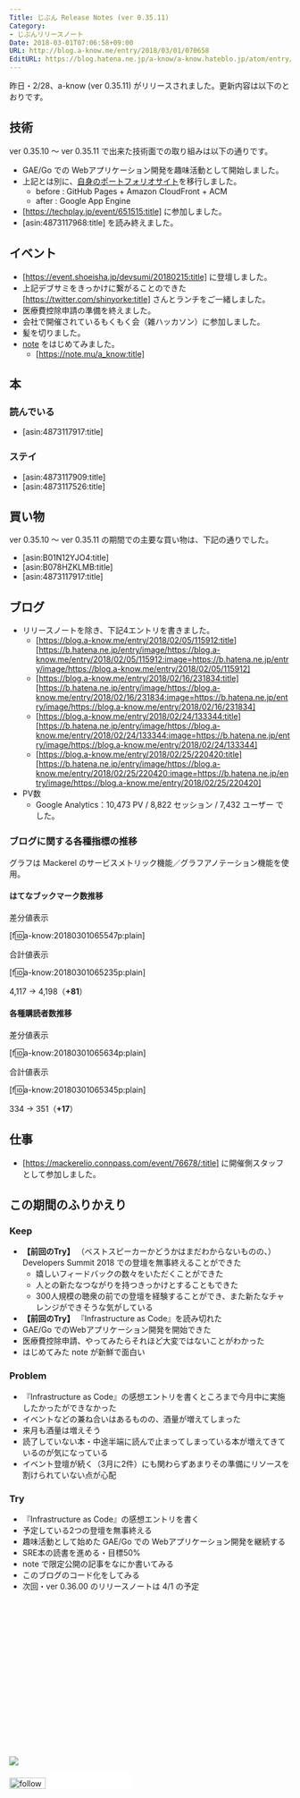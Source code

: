 ```yaml
---
Title: じぶん Release Notes (ver 0.35.11)
Category:
- じぶんリリースノート
Date: 2018-03-01T07:06:58+09:00
URL: http://blog.a-know.me/entry/2018/03/01/070658
EditURL: https://blog.hatena.ne.jp/a-know/a-know.hateblo.jp/atom/entry/17391345971619907968
---
```


昨日・2/28、a-know (ver 0.35.11) がリリースされました。更新内容は以下のとおりです。


<!-- more -->


## 技術
ver 0.35.10 〜 ver 0.35.11 で出来た技術面での取り組みは以下の通りです。

- GAE/Go での Webアプリケーション開発を趣味活動として開始しました。
- 上記とは別に、[自身のポートフォリオサイト](https://home.a-know.me)を移行しました。
    - before : GitHub Pages + Amazon CloudFront + ACM
    - after : Google App Engine
- [https://techplay.jp/event/651515:title] に参加しました。
- [asin:4873117968:title] を読み終えました。


## イベント
- [https://event.shoeisha.jp/devsumi/20180215:title] に登壇しました。
- 上記デブサミをきっかけに繋がることのできた [https://twitter.com/shinyorke:title] さんとランチをご一緒しました。
- 医療費控除申請の準備を終えました。
- 会社で開催されているもくもく会（雑ハッカソン）に参加しました。
- 髪を切りました。
- [note](https://note.mu/) をはじめてみました。
    - [https://note.mu/a_know:title]



## 本
### 読んでいる
- [asin:4873117917:title]


### ステイ
* [asin:4873117909:title]
* [asin:4873117526:title]


## 買い物
ver 0.35.10 〜 ver 0.35.11 の期間での主要な買い物は、下記の通りでした。

- [asin:B01N12YJO4:title]
- [asin:B078HZKLMB:title]
- [asin:4873117917:title]




## ブログ
* リリースノートを除き、下記4エントリを書きました。
    * [https://blog.a-know.me/entry/2018/02/05/115912:title][https://b.hatena.ne.jp/entry/image/https://blog.a-know.me/entry/2018/02/05/115912:image=https://b.hatena.ne.jp/entry/image/https://blog.a-know.me/entry/2018/02/05/115912]
    * [https://blog.a-know.me/entry/2018/02/16/231834:title][https://b.hatena.ne.jp/entry/image/https://blog.a-know.me/entry/2018/02/16/231834:image=https://b.hatena.ne.jp/entry/image/https://blog.a-know.me/entry/2018/02/16/231834]
    * [https://blog.a-know.me/entry/2018/02/24/133344:title][https://b.hatena.ne.jp/entry/image/https://blog.a-know.me/entry/2018/02/24/133344:image=https://b.hatena.ne.jp/entry/image/https://blog.a-know.me/entry/2018/02/24/133344]
    * [https://blog.a-know.me/entry/2018/02/25/220420:title][https://b.hatena.ne.jp/entry/image/https://blog.a-know.me/entry/2018/02/25/220420:image=https://b.hatena.ne.jp/entry/image/https://blog.a-know.me/entry/2018/02/25/220420]
* PV数
    * Google Analytics：10,473 PV / 8,822 セッション / 7,432 ユーザー でした。


### ブログに関する各種指標の推移

グラフは Mackerel のサービスメトリック機能／グラフアノテーション機能を使用。

#### はてなブックマーク数推移

差分値表示

[f:id:a-know:20180301065547p:plain]

合計値表示

[f:id:a-know:20180301065235p:plain]

4,117 → 4,198（<b>+81</b>）


#### 各種購読者数推移

差分値表示

[f:id:a-know:20180301065634p:plain]

合計値表示

[f:id:a-know:20180301065345p:plain]


334 → 351（<b>+17</b>）


## 仕事
- [https://mackerelio.connpass.com/event/76678/:title] に開催側スタッフとして参加しました。



## この期間のふりかえり
### Keep
- **【前回のTry】** （ベストスピーカーかどうかはまだわからないものの、）Developers Summit 2018 での登壇を無事終えることができた
    - 嬉しいフィードバックの数々をいただくことができた
    - 人との新たなつながりを持つきっかけとすることもできた
    - 300人規模の聴衆の前での登壇を経験することができ、また新たなチャレンジができそうな気がしている
- **【前回のTry】** 『Infrastructure as Code』を読み切れた
- GAE/Go でのWebアプリケーション開発を開始できた
- 医療費控除申請、やってみたらそれほど大変ではないことがわかった
- はじめてみた note が新鮮で面白い



### Problem
- 『Infrastructure as Code』の感想エントリを書くところまで今月中に実施したかったができなかった
- イベントなどの兼ね合いはあるものの、酒量が増えてしまった
- 来月も酒量は増えそう
- 読了していない本・中途半端に読んで止まってしまっている本が増えてきているのが気になっている
- イベント登壇が続く（3月に2件）にも関わらずあまりその準備にリソースを割けられていない点が心配



### Try
- 『Infrastructure as Code』の感想エントリを書く
- 予定している2つの登壇を無事終える
- 趣味活動として始めた GAE/Go での Webアプリケーション開発を継続する
- SRE本の読書を進める・目標50%
- note で限定公開の記事をなにか書いてみる
- このブログのコード化をしてみる
- 次回・ver 0.36.00 のリリースノートは 4/1 の予定



<div>
<br>
<script async src="//pagead2.googlesyndication.com/pagead/js/adsbygoogle.js"></script>
<!-- article-bottom2 -->
<ins class="adsbygoogle"
     style="display:inline-block;width:300px;height:250px"
     data-ad-client="ca-pub-3463034538369189"
     data-ad-slot="5274552934"></ins>
<script>
(adsbygoogle = window.adsbygoogle || []).push({});
</script>

<a href="http://bit.ly/grass-graph" target='blank' rel="nofollow"><img src="https://cdn-ak.f.st-hatena.com/images/fotolife/a/a-know/20170405/20170405220342.png"></a>
<br>
</div>

<div>
<a href='http://cloud.feedly.com/#subscription%2Ffeed%2Fhttp%3A%2F%2Fblog.a-know.me%2Ffeed'  target='blank'><img id='feedlyFollow' src='http://s3.feedly.com/img/follows/feedly-follow-rectangle-volume-small_2x.png' alt='follow us in feedly' width='65' height='20'></a>



<iframe src="//blog.hatena.ne.jp/a-know/a-know.hateblo.jp/subscribe/iframe" allowtransparency="true" frameborder="0" scrolling="no" width="150" height="28"></iframe>
</div>
